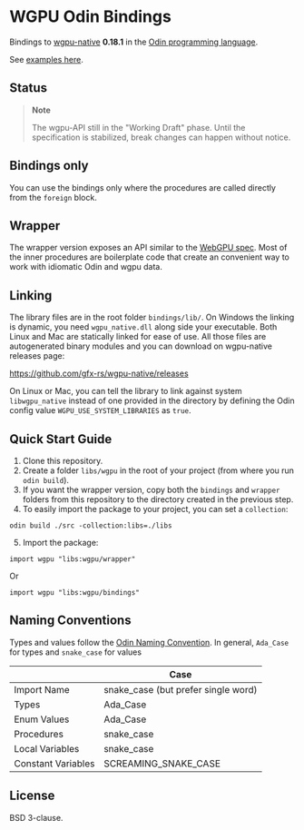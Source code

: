# WGPU Odin Bindings

Bindings to [wgpu-native](https://github.com/gfx-rs/wgpu-native) **0.18.1** in the [Odin programming language](https://odin-lang.org/).

See [examples here](./examples).

## Status

> **Note**
>
> The wgpu-API still in the "Working Draft" phase. Until the specification is stabilized, break changes can happen without notice.

## Bindings only

You can use the bindings only where the procedures are called directly from the `foreign` block.

## Wrapper

The wrapper version exposes an API similar to the [WebGPU spec](https://gpuweb.github.io/gpuweb/). Most of the inner procedures are boilerplate code that create an convenient way to work with idiomatic Odin and wgpu data.

## Linking

The library files are in the root folder `bindings/lib/`. On Windows the linking is dynamic, you need `wgpu_native.dll` along side your executable. Both Linux and Mac are statically linked for ease of use. All those files are autogenerated binary modules and you can download on wgpu-native releases page:

<https://github.com/gfx-rs/wgpu-native/releases>

On Linux or Mac, you can tell the library to link against system `libwgpu_native` instead of one provided in the directory by defining the Odin config value `WGPU_USE_SYSTEM_LIBRARIES` as `true`.

## Quick Start Guide

1. Clone this repository.
2. Create a folder `libs/wgpu` in the root of your project (from where you run `odin build`).
3. If you want the wrapper version, copy both the `bindings` and `wrapper` folders from this repository to the directory created in the previous step.
4. To easily import the package to your project, you can set a `collection`:

```
odin build ./src -collection:libs=./libs
```

5. Import the package:

```
import wgpu "libs:wgpu/wrapper"
```

Or

```
import wgpu "libs:wgpu/bindings"
```

## Naming Conventions

Types and values follow the [Odin Naming Convention](https://github.com/odin-lang/Odin/wiki/Naming-Convention). In general, `Ada_Case` for types and `snake_case` for values

|                    | Case                                |
| ------------------ | ----------------------------------- |
| Import Name        | snake_case (but prefer single word) |
| Types              | Ada_Case                            |
| Enum Values        | Ada_Case                            |
| Procedures         | snake_case                          |
| Local Variables    | snake_case                          |
| Constant Variables | SCREAMING_SNAKE_CASE                |

## License

BSD 3-clause.
